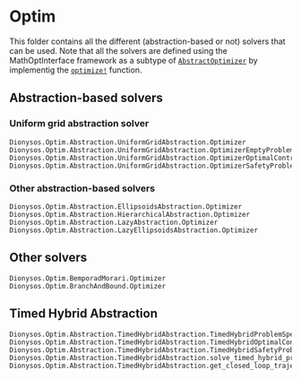 # Optim 

This folder contains all the different (abstraction-based or not) solvers that can be used. Note that all the solvers are defined using the MathOptInterface framework as a subtype of  [`AbstractOptimizer`](https://jump.dev/MathOptInterface.jl/stable/reference/models/#MathOptInterface.AbstractOptimizer) by implementig the [`optimize!`](https://jump.dev/MathOptInterface.jl/stable/reference/models/#MathOptInterface.optimize!) function.

## Abstraction-based solvers
### Uniform grid abstraction solver
```@docs
Dionysos.Optim.Abstraction.UniformGridAbstraction.Optimizer
Dionysos.Optim.Abstraction.UniformGridAbstraction.OptimizerEmptyProblem
Dionysos.Optim.Abstraction.UniformGridAbstraction.OptimizerOptimalControlProblem
Dionysos.Optim.Abstraction.UniformGridAbstraction.OptimizerSafetyProblem
```

### Other abstraction-based solvers
```@docs
Dionysos.Optim.Abstraction.EllipsoidsAbstraction.Optimizer
Dionysos.Optim.Abstraction.HierarchicalAbstraction.Optimizer
Dionysos.Optim.Abstraction.LazyAbstraction.Optimizer
Dionysos.Optim.Abstraction.LazyEllipsoidsAbstraction.Optimizer
```

## Other solvers
```@docs
Dionysos.Optim.BemporadMorari.Optimizer
Dionysos.Optim.BranchAndBound.Optimizer
```

## Timed Hybrid Abstraction
```@docs
Dionysos.Optim.Abstraction.TimedHybridAbstraction.TimedHybridProblemSpecs
Dionysos.Optim.Abstraction.TimedHybridAbstraction.TimedHybridOptimalControlProblem
Dionysos.Optim.Abstraction.TimedHybridAbstraction.TimedHybridSafetyProblem
Dionysos.Optim.Abstraction.TimedHybridAbstraction.solve_timed_hybrid_problem
Dionysos.Optim.Abstraction.TimedHybridAbstraction.get_closed_loop_trajectory
```
